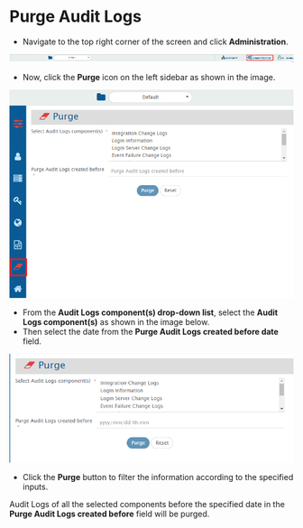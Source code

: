 
# Purge Audit Logs

* Navigate to the top right corner of the screen and click **Administration**.  

![Administration List](../../assets/purge_administration_list_2.png)

* Now, click the **Purge** icon on the left sidebar as shown in the image.  

![Purge Sidebar](../../assets/purge_sidebar_link_2.png)

* From the **Audit Logs component(s) drop-down list**, select the **Audit Logs component(s)** as shown in the image below.  
* Then select the date from the **Purge Audit Logs created before date** field.  

![Purge Selection](../../assets/purge.png)

* Click the **Purge** button to filter the information according to the specified inputs.

Audit Logs of all the selected components before the specified date in the **Purge Audit Logs created before** field will be purged.
